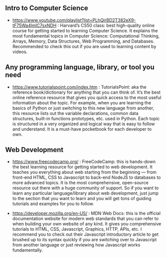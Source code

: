 ## Intro to Computer Science
  + https://www.youtube.com/playlist?list=PLhQjrBD2T382eX9-tF75Wa4lmlC7sxNDH : Harvard’s CS50 class: best high-quality online course for getting started to learning Computer Science. It explains the most fundamental topics in Computer Science: Computational Thinking, Arrays, Memory, Data Structures, Web Programming, and Databases. Recommended to check this out if you are used to learning content by videos.

## Any programming language, library, or tool you need
  + https://www.tutorialspoint.com/index.htm : TutorialsPoint: aka the reference book/dictionary for anything that you can think of. It’s the best online reference resource that gives you quick access to the most useful information about the topic. For example, when you are learning the basics of Python or just switching to this new language from another, this resource lists out the variable declarations, common data structures, built-in functions prototypes, etc. used in Python. Each topic is structured in a very organized and logical way that is easy to follow and understand. It is a must-have pocketbook for each developer to own.

## Web Development
  + https://www.freecodecamp.org/ : FreeCodeCamp: this is hands-down the best learning resource for getting started to web development. It teaches you everything about web starting from the beginning — from front-end HTML, CSS to Javascript to back-end NodeJS to databases to more advanced topics. It is the most comprehensive, open-source resource out there with a huge community of support. So if you want to learn any particular language/library about web development, just jump to the section that you want to learn and you will get tons of guiding tutorials and examples for you to follow.

  + https://developer.mozilla.org/en-US/ : MDN Web Docs: this is the official documentation website for modern web standards that you can refer to when building your own website of any kind. It gives you comprehensive tutorials to HTML, CSS, Javascript, Graphics, HTTP, APIs, etc. I recommend you to check out their Javascript introductory article to get brushed up to its syntax quickly if you are switching over to Javascript from another language or just reviewing how Javascript works fundamentally.


